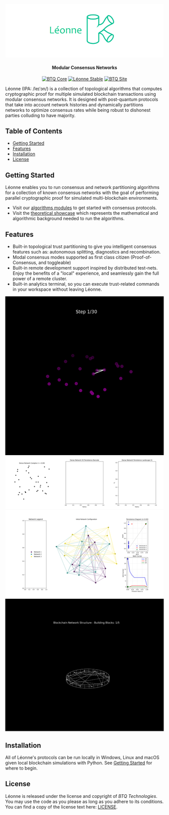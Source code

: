 ![ui](Logos/logo_extended.png)

<h4 align="center">Modular Consensus Networks</h4>


<div align="center">

[![BTQ Core](https://img.shields.io/badge/BTQ-Core-ffd700?style=flat&logo=github)](https://github.com/btq-ag)
[![Léonne Stable](https://img.shields.io/badge/L%C3%A9onne-Stable-brightgreen?style=flat&logo=abstract&logoColor=white)](https://github.com/btq-ag/Leonne)
[![BTQ Site](https://img.shields.io/badge/BTQ-Site-0052cc?style=flat&logo=digitalocean&logoColor=white)](https://www.btq.com/)

</div>

Léonne (IPA: /leɪˈɔn/) is a collection of topological algorithms that computes cryptographic proof for multiple simulated blockchain transactions using modular consensus networks. It is designed with post-quantum protocols that take into account network histories and dynamically partitions networks to optimize consensus rates while being robust to dishonest parties colluding to have majority.  

## Table of Contents

- [Getting Started](#getting-started)
- [Features](#features)
- [Installation](#installation)
- [License](#license)


## Getting Started

Léonne enables you to run consensus and network partitioning algorithms for a collection of known consensus networks with the goal of performing parallel cryptographic proof for simulated multi-blockchain environments. 

- Visit our [algorithms modules](https://github.com/btq-ag/Leonne/tree/main/Algorithm%20Modules) to get started with consensus protocols.
- Visit the [theoretical showcase](https://github.com/btq-ag/Leonne/blob/main/Theory%20Showcase/Topological%20Consensus%20Networks.pdf) which represents the mathematical and algorithmic background needed to run the algorithms.

## Features

* Built-in topological trust partitioning to give you intelligent consensus features such as: autonomous splitting, diagnostics and recombination.
* Modal consensus modes supported as first class citizen (Proof-of-Consensus, and toggleable)
* Built-in remote development support inspired by distributed test-nets. Enjoy the benefits of a "local" experience, and seamlessly gain the full power of a remote cluster.
* Built-in analytics terminal, so you can execute trust-related commands in your workspace without leaving Léonne.

![Network Evolution](https://github.com/btq-ag/Leonne/blob/main/Plots/network_evolution_3d_simplices_variation2.gif)
![Landscape](https://github.com/btq-ag/Leonne/blob/main/Plots/network_complex_with_landscape_variation1.gif)
![Community](https://github.com/btq-ag/Leonne/blob/main/Plots/topological_partitioning_complex_w5.gif)
![Blockchain](https://github.com/btq-ag/Leonne/blob/main/Plots/blockchain_network_visualization.gif)

## Installation

All of Léonne's protocols can be run locally in Windows, Linux and macOS given local blockchain simulations with Python. See [Getting Started](#getting-started) for where to begin.

## License

Léonne is released under the license and copyright of _BTQ Technologies_. You may use the code as you please as long as you adhere to its conditions. You can find a copy of the license text here: [LICENSE](https://github.com/btq-ag/Leonne/License).
